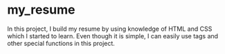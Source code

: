 # my_resume
In this project, I build my resume by using knowledge of HTML and CSS which I started to learn. Even though it is simple, I can easily use tags and other special functions in this project.
